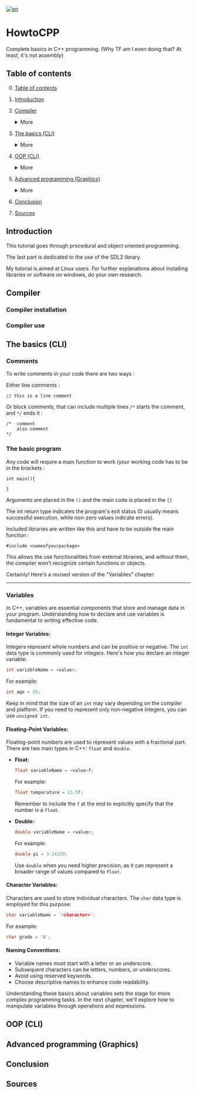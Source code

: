 [![en](https://img.shields.io/badge/lang-en-gre.svg)](https://github.com/trifoil/HowtoCPP/blob/main/README.md) 
# HowtoCPP
Complete basics in C++ programming. (Why TF am I even doing that? At least, it's not assembly)
## Table of contents <a name="toc"></a>
0. [Table of contents](#toc)
1. [Introduction](#intro)
2. [Compiler](#compiler)
    <details>
    <summary>More</summary>

    1. [Install the compiler](#compilerinstall)
    2. [Rubn the compiler](#compileruse)
    </details>
3. [The basics (CLI)](#basics)
    <details>
    <summary>More</summary>

    1. [Comments](#comments)
    2. [The basic program](#base)
    3. [Variables](#vars)
    4. [Print outputs](#cout)
    5. [Chars and strings](#charandstrings)
    6. [Standard input](std#)
    7. [If statement](if#)
    8. [If-else](#ifelse)
    9. [Loops](#loops)
    10. [RNG (random number generator)](#rng)
    11. [Bools](#bools)
    12. [Functions](#functions)
    13. [Parameters and forward declarations](#)
    14. [Static vars and pass by reference](#)
    15. [Arrays](#)
    </details>

4. [OOP (CLI)](#oop)
    <details>
    <summary>More</summary>

    1. [Classes](#classes)
    2. [Objects](#objects)
    2. [Access specifiers](#)
    2. [Files and constructor separation](#)
    2. [Vectors](#)
    2. [Lists](#)
    2. [File IO / advanced input](#)
    2. [Printf](#)
    2. [](#)
    2. [](#)
    </details>

5. [Advanced programming (Graphics)](#advanced)
    <details>
    <summary>More</summary>

    1. [](#)
    2. [](#)
    </details>


6. [Conclusion](#conclusion)
7. [Sources](#sources)

## Introduction <a name="intro"></a>

This tutorial goes through procedural and object oriented programming.

The last part is dedicated to the use of the SDL2 library.

My tutorial is aimed at Linux users. For further explanations about installing libraries or software on windows, do your own research.

## Compiler <a name="compiler"></a>

### Compiler installation <a name="compilerinstall"></a>

### Compiler use <a name="compileruse"></a>

## The basics (CLI) <a name="basics"></a>

### Comments <a name="comments"></a>

To write comments in your code there are two ways :

Either line comments :

```
// this is a line comment
```

Or block comments, that can include multiple lines ```/*``` starts the comment, and ```*/``` ends it :

```
/*  comment
    also comment
*/
```


### The basic program <a name="base"></a>

Any code will require a main function to work (your working code has to be in the brackets :
```
int main(){

}
```

Arguments are placed in the ```()``` and the main code is placed in the ```{}```

The int return type indicates the program's exit status (0 usually means successful execution, while non-zero values indicate errors). 

Included libraries are written like this and have to be outside the main function :

```
#include <nameofyourpackage>
```

This allows the use functionalities from external libraries, and without them, the compiler won't recognize certain functions or objects.

Certainly! Here's a revised version of the "Variables" chapter:

---

### Variables <a name="vars"></a>

In C++, variables are essential components that store and manage data in your program. Understanding how to declare and use variables is fundamental to writing effective code.

#### Integer Variables:

Integers represent whole numbers and can be positive or negative. The `int` data type is commonly used for integers. Here's how you declare an integer variable:

```cpp
int variableName = <value>;
```

For example:

```cpp
int age = 25;
```

Keep in mind that the size of an `int` may vary depending on the compiler and platform. If you need to represent only non-negative integers, you can use `unsigned int`.

#### Floating-Point Variables:

Floating-point numbers are used to represent values with a fractional part. There are two main types in C++: `float` and `double`. 

- **Float:**
  ```cpp
  float variableName = <value>f;
  ```
  For example:
  ```cpp
  float temperature = 23.5f;
  ```

  Remember to include the `f` at the end to explicitly specify that the number is a `float`.

- **Double:**
  ```cpp
  double variableName = <value>;
  ```
  For example:
  ```cpp
  double pi = 3.14159;
  ```

  Use `double` when you need higher precision, as it can represent a broader range of values compared to `float`.

#### Character Variables:

Characters are used to store individual characters. The `char` data type is employed for this purpose:

```cpp
char variableName = '<character>';
```

For example:

```cpp
char grade = 'A';
```

#### Naming Conventions:

- Variable names must start with a letter or an underscore.
- Subsequent characters can be letters, numbers, or underscores.
- Avoid using reserved keywords.
- Choose descriptive names to enhance code readability.

Understanding these basics about variables sets the stage for more complex programming tasks. In the next chapter, we'll explore how to manipulate variables through operations and expressions.

## OOP (CLI) <a name="oop"></a>

## Advanced programming (Graphics) <a name="advanced"></a>

## Conclusion <a name="conclusion"></a>

## Sources <a name="sources"></a>